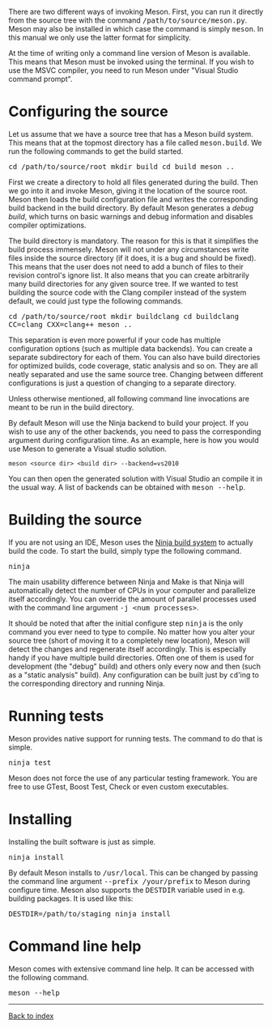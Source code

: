 There are two different ways of invoking Meson. First, you can run it directly from the source tree with the command <tt>/path/to/source/meson.py</tt>. Meson may also be installed in which case the command is simply <tt>meson</tt>. In this manual we only use the latter format for simplicity.

At the time of writing only a command line version of Meson is available. This means that Meson must be invoked using the terminal. If you wish to use the MSVC compiler, you need to run Meson under "Visual Studio command prompt".

Configuring the source
==

Let us assume that we have a source tree that has a Meson build system. This means that at the topmost directory has a file called <tt>meson.build</tt>. We run the following commands to get the build started.

<tt>cd /path/to/source/root
mkdir build
cd build
meson ..</tt>

First we create a directory to hold all files generated during the build. Then we go into it and invoke Meson, giving it the location of the source root. Meson then loads the build configuration file and writes the corresponding build backend in the build directory. By default Meson generates a *debug build*, which turns on basic warnings and debug information and disables compiler optimizations. 

The build directory is mandatory. The reason for this is that it simplifies the build process immensely. Meson will not under any circumstances write files inside the source directory (if it does, it is a bug and should be fixed). This means that the user does not need to add a bunch of files to their revision control's ignore list. It also means that you can create arbitrarily many build directories for any given source tree. If we wanted to test building the source code with the Clang compiler instead of the system default, we could just type the following commands.

<tt>cd /path/to/source/root
mkdir buildclang
cd buildclang
CC=clang CXX=clang++ meson ..</tt>

This separation is even more powerful if your code has multiple configuration options (such as multiple data backends). You can create a separate subdirectory for each of them. You can also have build directories for optimized builds, code coverage, static analysis and so on. They are all neatly separated and use the same source tree. Changing between different configurations is just a question of changing to a separate directory.

Unless otherwise mentioned, all following command line invocations are meant to be run in the build directory.

By default Meson will use the Ninja backend to build your project. If you wish to use any of the other backends, you need to pass the corresponding argument during configuration time. As an example, here is how you would use Meson to generate a Visual studio solution.

    meson <source dir> <build dir> --backend=vs2010

You can then open the generated solution with Visual Studio an compile it in the usual way. A list of backends can be obtained with <tt>meson --help</tt>.

Building the source
==

If you are not using an IDE, Meson uses the [Ninja build system](http://martine.github.com/ninja/) to actually build the code. To start the build, simply type the following command.

<tt>ninja</tt>

The main usability difference between Ninja and Make is that Ninja will automatically detect the number of CPUs in your computer and parallelize itself accordingly. You can override the amount of parallel processes used with the command line argument <tt>-j &lt;num processes&gt;</tt>.

It should be noted that after the initial configure step <tt>ninja</tt> is the only command you ever need to type to compile. No matter how you alter your source tree (short of moving it to a completely new location), Meson will detect the changes and regenerate itself accordingly. This is especially handy if you have multiple build directories. Often one of them is used for development (the "debug" build) and others only every now and then (such as a "static analysis" build). Any configuration can be built just by <tt>cd</tt>'ing to the corresponding directory and running Ninja.

Running tests
==

Meson provides native support for running tests. The command to do that is simple.

<tt>ninja test</tt>

Meson does not force the use of any particular testing framework. You are free to use GTest, Boost Test, Check or even custom executables.

Installing
==

Installing the built software is just as simple.

<tt>ninja install</tt>

By default Meson installs to <tt>/usr/local</tt>. This can be changed by passing the command line argument <tt>--prefix /your/prefix</tt> to Meson during configure time. Meson also supports the <tt>DESTDIR</tt> variable used in e.g. building packages. It is used like this:

<tt>DESTDIR=/path/to/staging ninja install</tt>

Command line help
==

Meson comes with extensive command line help. It can be accessed with the following command.

<tt>meson --help</tt>

---

[Back to index](Manual)
